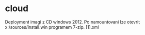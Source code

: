# cloud
Deployment imagi z CD windows 2012. Po namountovani lze otevrit x:/sources/install.win programem 7-zip.
[1].xml
